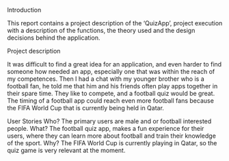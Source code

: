 Introduction

This report contains a project description of the ‘QuizApp’, project execution with a description of the functions, 
the theory used and the design decisions behind the application.

Project description

It was difficult to find a great idea for an application, and even harder to find someone how needed an app, 
especially one that was within the reach of my competences. 
Then I had a chat with my younger brother who is a football fan, he told me that him and his friends often play apps together in their spare time. 
They like to compete, and a football quiz would be great. 
The timing of a football app could reach even more football fans because the FIFA World Cup that is currently being held in Qatar. 

User Stories
Who?
The primary users are male and or football interested people.
What?
The football quiz app, makes a fun experience for their users, where they can learn more about football and train their knowledge of the sport. 
Why?
The FIFA World Cup is currently playing in Qatar, so the quiz game is very relevant at the moment. 
